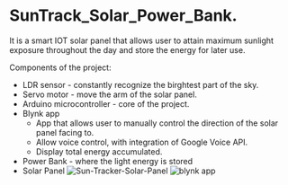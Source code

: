 # SunTrack_Solar_Power_Bank.

It is a smart IOT solar panel that allows user to attain maximum sunlight exposure throughout the day and store the energy for later use. 

Components of the project:
- LDR sensor - constantly recognize the birghtest part of the sky. 
- Servo motor - move the arm of the solar panel.
- Arduino microcontroller - core of the project.
- Blynk app 
  - App that allows user to manually control the direction of the solar panel facing to. 
  - Allow voice control, with integration of Google Voice API. 
  - Display total energy accumulated.
- Power Bank - where the light energy is stored
- Solar Panel
![Sun-Tracker-Solar-Panel](https://user-images.githubusercontent.com/81252202/201920946-a5f930e6-2b5e-4fb2-8c64-8697003fc6a7.png)
![blynk app](https://user-images.githubusercontent.com/81252202/201921834-74810830-e3f1-4544-ad25-7b6b4db4be34.png)
